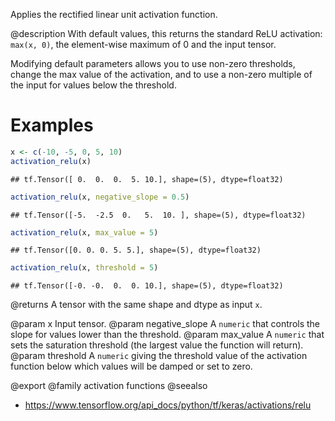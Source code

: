 Applies the rectified linear unit activation function.

@description
With default values, this returns the standard ReLU activation:
`max(x, 0)`, the element-wise maximum of 0 and the input tensor.

Modifying default parameters allows you to use non-zero thresholds,
change the max value of the activation,
and to use a non-zero multiple of the input for values below the threshold.

# Examples

```r
x <- c(-10, -5, 0, 5, 10)
activation_relu(x)
```

```
## tf.Tensor([ 0.  0.  0.  5. 10.], shape=(5), dtype=float32)
```

```r
activation_relu(x, negative_slope = 0.5)
```

```
## tf.Tensor([-5.  -2.5  0.   5.  10. ], shape=(5), dtype=float32)
```

```r
activation_relu(x, max_value = 5)
```

```
## tf.Tensor([0. 0. 0. 5. 5.], shape=(5), dtype=float32)
```

```r
activation_relu(x, threshold = 5)
```

```
## tf.Tensor([-0. -0.  0.  0. 10.], shape=(5), dtype=float32)
```

@returns
    A tensor with the same shape and dtype as input `x`.

@param x Input tensor.
@param negative_slope A `numeric` that controls the slope
    for values lower than the threshold.
@param max_value A `numeric` that sets the saturation threshold (the largest
    value the function will return).
@param threshold A `numeric` giving the threshold value of the activation
    function below which values will be damped or set to zero.

@export
@family activation functions
@seealso
+ <https://www.tensorflow.org/api_docs/python/tf/keras/activations/relu>
